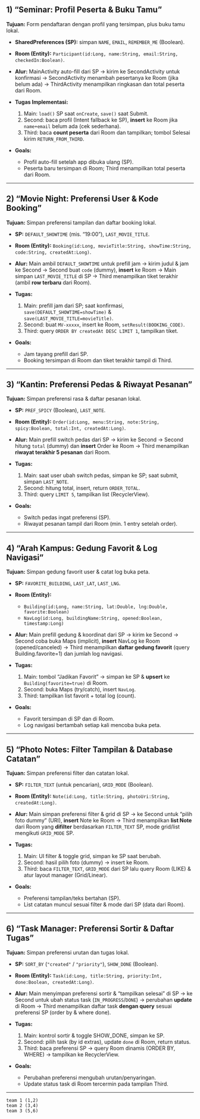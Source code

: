 ## 1) “Seminar: Profil Peserta & Buku Tamu”

**Tujuan:** Form pendaftaran dengan profil yang tersimpan, plus buku tamu lokal.

- **SharedPreferences (SP):** simpan `NAME`, `EMAIL`, `REMEMBER_ME` (Boolean).
- **Room (Entity):** `Participant(id:Long, name:String, email:String, checkedIn:Boolean)`.
- **Alur:**
  MainActivity auto-fill dari SP → kirim ke SecondActivity untuk konfirmasi → SecondActivity menambah pesertanya ke Room (jika belum ada) → ThirdActivity menampilkan ringkasan dan total peserta dari Room.
- **Tugas Implementasi:**

  1. Main: `load()` SP saat `onCreate`, `save()` saat Submit.
  2. Second: baca profil (Intent fallback ke SP), **insert** ke Room jika `name+email` belum ada (cek sederhana).
  3. Third: baca **count peserta** dari Room dan tampilkan; tombol Selesai kirim `RETURN_FROM_THIRD`.

- **Goals:**

  - Profil auto-fill setelah app dibuka ulang (SP).
  - Peserta baru tersimpan di Room; Third menampilkan total peserta dari Room.

---

## 2) “Movie Night: Preferensi User & Kode Booking”

**Tujuan:** Simpan preferensi tampilan dan daftar booking lokal.

- **SP:** `DEFAULT_SHOWTIME` (mis. “19:00”), `LAST_MOVIE_TITLE`.
- **Room (Entity):** `Booking(id:Long, movieTitle:String, showTime:String, code:String, createdAt:Long)`.
- **Alur:**
  Main ambil `DEFAULT_SHOWTIME` untuk prefill jam → kirim judul & jam ke Second → Second buat `code` (dummy), **insert** ke Room → Main simpan `LAST_MOVIE_TITLE` di SP → Third menampilkan tiket terakhir (ambil **row terbaru** dari Room).
- **Tugas:**

  1. Main: prefill jam dari SP; saat konfirmasi, `save(DEFAULT_SHOWTIME=showTime)` & `save(LAST_MOVIE_TITLE=movieTitle)`.
  2. Second: buat `MV-xxxxx`, insert ke Room, `setResult(BOOKING_CODE)`.
  3. Third: query `ORDER BY createdAt DESC LIMIT 1`, tampilkan tiket.

- **Goals:**

  - Jam tayang prefill dari SP.
  - Booking tersimpan di Room dan tiket terakhir tampil di Third.

---

## 3) “Kantin: Preferensi Pedas & Riwayat Pesanan”

**Tujuan:** Simpan preferensi rasa & daftar pesanan lokal.

- **SP:** `PREF_SPICY` (Boolean), `LAST_NOTE`.
- **Room (Entity):** `Order(id:Long, menu:String, note:String, spicy:Boolean, total:Int, createdAt:Long)`.
- **Alur:**
  Main prefill switch pedas dari SP → kirim ke Second → Second hitung `total` (dummy) dan **insert** Order ke Room → Third menampilkan **riwayat terakhir 5 pesanan** dari Room.
- **Tugas:**

  1. Main: saat user ubah switch pedas, simpan ke SP; saat submit, simpan `LAST_NOTE`.
  2. Second: hitung total, insert, return `ORDER_TOTAL`.
  3. Third: query `LIMIT 5`, tampilkan list (RecyclerView).

- **Goals:**

  - Switch pedas ingat preferensi (SP).
  - Riwayat pesanan tampil dari Room (min. 1 entry setelah order).

---

## 4) “Arah Kampus: Gedung Favorit & Log Navigasi”

**Tujuan:** Simpan gedung favorit user & catat log buka peta.

- **SP:** `FAVORITE_BUILDING`, `LAST_LAT`, `LAST_LNG`.
- **Room (Entity):**

  - `Building(id:Long, name:String, lat:Double, lng:Double, favorite:Boolean)`
  - `NavLog(id:Long, buildingName:String, opened:Boolean, timestamp:Long)`

- **Alur:**
  Main prefill gedung & koordinat dari SP → kirim ke Second → Second coba buka Maps (implicit), **insert** NavLog ke Room (opened/canceled) → Third menampilkan **daftar gedung favorit** (query Building.favorite=1) dan jumlah log navigasi.
- **Tugas:**

  1. Main: tombol “Jadikan Favorit” → simpan ke SP & **upsert** ke `Building(favorite=true)` di Room.
  2. Second: buka Maps (try/catch), insert `NavLog`.
  3. Third: tampilkan list favorit + total log (count).

- **Goals:**

  - Favorit tersimpan di SP dan di Room.
  - Log navigasi bertambah setiap kali mencoba buka peta.

---

## 5) “Photo Notes: Filter Tampilan & Database Catatan”

**Tujuan:** Simpan preferensi filter dan catatan lokal.

- **SP:** `FILTER_TEXT` (untuk pencarian), `GRID_MODE` (Boolean).
- **Room (Entity):** `Note(id:Long, title:String, photoUri:String, createdAt:Long)`.
- **Alur:**
  Main simpan preferensi filter & grid di SP → ke Second untuk “pilih foto dummy” (URI), **insert** Note ke Room → Third menampilkan **list Note** dari Room yang **difilter** berdasarkan `FILTER_TEXT` SP, mode grid/list mengikuti `GRID_MODE` SP.
- **Tugas:**

  1. Main: UI filter & toggle grid, simpan ke SP saat berubah.
  2. Second: hasil pilih foto (dummy) → insert ke Room.
  3. Third: baca `FILTER_TEXT`, `GRID_MODE` dari SP lalu query Room (LIKE) & atur layout manager (Grid/Linear).

- **Goals:**

  - Preferensi tampilan/teks bertahan (SP).
  - List catatan muncul sesuai filter & mode dari SP (data dari Room).

---

## 6) “Task Manager: Preferensi Sortir & Daftar Tugas”

**Tujuan:** Simpan preferensi urutan dan tugas lokal.

- **SP:** `SORT_BY` (`"created"` / `"priority"`), `SHOW_DONE` (Boolean).
- **Room (Entity):** `Task(id:Long, title:String, priority:Int, done:Boolean, createdAt:Long)`.
- **Alur:**
  Main menyimpan preferensi sortir & “tampilkan selesai” di SP → ke Second untuk ubah status task (`IN_PROGRESS`/`DONE`) → perubahan **update** di Room → Third menampilkan daftar task **dengan query** sesuai preferensi SP (order by & where done).
- **Tugas:**

  1. Main: kontrol sortir & toggle SHOW_DONE, simpan ke SP.
  2. Second: pilih task (by id extras), update `done` di Room, return status.
  3. Third: baca preferensi SP → query Room dinamis (ORDER BY, WHERE) → tampilkan ke RecyclerView.

- **Goals:**

  - Perubahan preferensi mengubah urutan/penyaringan.
  - Update status task di Room tercermin pada tampilan Third.

---

```
team 1 (1,2)
team 2 (3,4)
team 3 (5,6)
```
